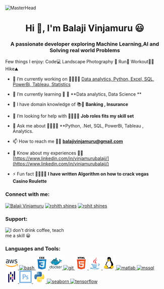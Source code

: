 ![MasterHead](https://media3.giphy.com/media/3oKIPEqDGUULpEU0aQ/giphy.gif?cid=ecf05e47hz7q4pq3k3xipcb07qq1wf0d3h45539qnub9zr3n&rid=giphy.gif&ct=g)

<h1 align="center">Hi 👋, I'm Balaji Vinjamuru  😃</h1>
<h3 align="center">A passionate developer exploring Machine Learning,AI and Solving real world Problems</h3>


 Few things I enjoy: Code💻  Landscape Photography 📸  Run🏃 Workout🏋️‍♂️ Hike⛰️ 
 
- 🔭 I’m currently working on 👨‍💻👨‍💻 [Data analytics, Python, Excel, SQL, PowerBi, Tableau, Statistics](https://github.com/vinjamurubalaji)

- 🌱 I’m currently learning 🧠 🧠 **Data analytics, Data Science **

- 👯 I have domain knowledge of 📚📖 **Banking  , Insurance**

- 🤝 I’m looking for help with 🏢👨🏼‍🏭 **Job roles fits my skill set**

- 💬 Ask me about 🦸‍♂️🦸‍♂️ **Python, .Net,  SQL, PowerBi, Tableau , Analytics. 

- 📫 How to reach me 📩📩 **balajivinjamuru@gmail.com**

- 📄 Know about my experiences 👀👀 [https://www.linkedin.com/in/vinjamurubalaji/](https://www.linkedin.com/in/vinjamurubalaji/)

- ⚡ Fun fact 🕵️‍♂️🕵️‍♂️ **I have written Algorithm on how to crack vegas Casino Roulette**


<h3 align="left">Connect with me:</h3>
<p align="left">
<a href="https://www.linkedin.com/in/vinjamurubalaji/" target="blank"><img align="center" src="https://raw.githubusercontent.com/rahuldkjain/github-profile-readme-generator/master/src/images/icons/Social/linked-in-alt.svg" alt="Balaji Vinjamuru" height="30" width="40" /></a>
 <a href="https://www.facebook.com/vinjamuru.balaji" target="blank"><img align="center" src="https://raw.githubusercontent.com/rahuldkjain/github-profile-readme-generator/master/src/images/icons/Social/facebook.svg" alt="rohith shines" height="30" width="40" /></a>
<a href="https://www.instagram.com/myperspective_balaji/" target="blank"><img align="center" src="https://raw.githubusercontent.com/rahuldkjain/github-profile-readme-generator/master/src/images/icons/Social/instagram.svg" alt="rohit shines" height="30" width="40" /></a>
 </p>
 
 
<h3 align="left">Support:</h3>
<p><a href="https://www.buymeacoffee.com/rohitgundu?new=1"> <img align="left" src="https://cdn.buymeacoffee.com/buttons/v2/default-yellow.png" height="50" width="210" alt="I don't drink coffee, teach me a skill 😀 " /></a></p><br><br>
 
 <h3 align="left">Languages and Tools:</h3>
<p align="left"> <a href="https://aws.amazon.com" target="_blank" rel="noreferrer"> <img src="https://raw.githubusercontent.com/devicons/devicon/master/icons/amazonwebservices/amazonwebservices-original-wordmark.svg" alt="aws" width="40" height="40"/> </a> <a href="https://www.gnu.org/software/bash/" target="_blank" rel="noreferrer"> <img src="https://www.vectorlogo.zone/logos/gnu_bash/gnu_bash-icon.svg" alt="bash" width="40" height="40"/> </a> <a href="https://www.w3schools.com/css/" target="_blank" rel="noreferrer"> <img src="https://raw.githubusercontent.com/devicons/devicon/master/icons/css3/css3-original-wordmark.svg" alt="css3" width="40" height="40"/> </a> <a href="https://www.docker.com/" target="_blank" rel="noreferrer"> <img src="https://raw.githubusercontent.com/devicons/devicon/master/icons/docker/docker-original-wordmark.svg" alt="docker" width="40" height="40"/> </a> <a href="https://git-scm.com/" target="_blank" rel="noreferrer"> <img src="https://www.vectorlogo.zone/logos/git-scm/git-scm-icon.svg" alt="git" width="40" height="40"/> </a> <a href="https://www.w3.org/html/" target="_blank" rel="noreferrer"> <img src="https://raw.githubusercontent.com/devicons/devicon/master/icons/html5/html5-original-wordmark.svg" alt="html5" width="40" height="40"/> </a> <a href="https://www.java.com" target="_blank" rel="noreferrer"> <img src="https://raw.githubusercontent.com/devicons/devicon/master/icons/java/java-original.svg" alt="java" width="40" height="40"/> </a> <a href="https://www.linux.org/" target="_blank" rel="noreferrer"> <img src="https://raw.githubusercontent.com/devicons/devicon/master/icons/linux/linux-original.svg" alt="linux" width="40" height="40"/> </a> <a href="https://www.mathworks.com/" target="_blank" rel="noreferrer"> <img src="https://upload.wikimedia.org/wikipedia/commons/2/21/Matlab_Logo.png" alt="matlab" width="40" height="40"/> </a> <a href="https://www.microsoft.com/en-us/sql-server" target="_blank" rel="noreferrer"> <img src="https://www.svgrepo.com/show/303229/microsoft-sql-server-logo.svg" alt="mssql" width="40" height="40"/> </a> <a href="https://pandas.pydata.org/" target="_blank" rel="noreferrer"> <img src="https://raw.githubusercontent.com/devicons/devicon/2ae2a900d2f041da66e950e4d48052658d850630/icons/pandas/pandas-original.svg" alt="pandas" width="40" height="40"/> </a> <a href="https://www.photoshop.com/en" target="_blank" rel="noreferrer"> <img src="https://raw.githubusercontent.com/devicons/devicon/master/icons/photoshop/photoshop-line.svg" alt="photoshop" width="40" height="40"/> </a> <a href="https://www.python.org" target="_blank" rel="noreferrer"> <img src="https://raw.githubusercontent.com/devicons/devicon/master/icons/python/python-original.svg" alt="python" width="40" height="40"/> </a> <a href="https://seaborn.pydata.org/" target="_blank" rel="noreferrer"> <img src="https://seaborn.pydata.org/_images/logo-mark-lightbg.svg" alt="seaborn" width="40" height="40"/> </a> <a href="https://www.tensorflow.org" target="_blank" rel="noreferrer"> <img src="https://www.vectorlogo.zone/logos/tensorflow/tensorflow-icon.svg" alt="tensorflow" width="40" height="40"/> </a> </p>

<!--
**vinjamurubalaji/vinjamurubalaji** is a ✨ _special_ ✨ repository because its `README.md` (this file) appears on your GitHub profile.

Here are some ideas to get you started:

- 🔭 I’m currently working on ...
- 🌱 I’m currently learning ...
- 👯 I’m looking to collaborate on ...
- 🤔 I’m looking for help with ...
- 💬 Ask me about ...
- 📫 How to reach me: ...
- 😄 Pronouns: ...
- ⚡ Fun fact: ...
-->
